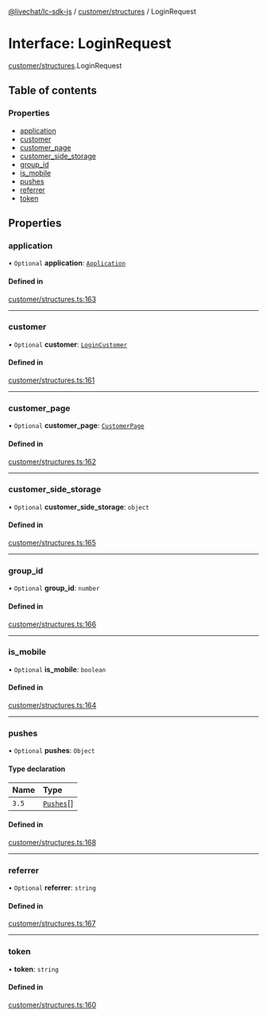 [@livechat/lc-sdk-js](../README.md) / [customer/structures](../modules/customer_structures.md) / LoginRequest

# Interface: LoginRequest

[customer/structures](../modules/customer_structures.md).LoginRequest

## Table of contents

### Properties

- [application](customer_structures.LoginRequest.md#application)
- [customer](customer_structures.LoginRequest.md#customer)
- [customer\_page](customer_structures.LoginRequest.md#customer_page)
- [customer\_side\_storage](customer_structures.LoginRequest.md#customer_side_storage)
- [group\_id](customer_structures.LoginRequest.md#group_id)
- [is\_mobile](customer_structures.LoginRequest.md#is_mobile)
- [pushes](customer_structures.LoginRequest.md#pushes)
- [referrer](customer_structures.LoginRequest.md#referrer)
- [token](customer_structures.LoginRequest.md#token)

## Properties

### application

• `Optional` **application**: [`Application`](customer_structures.Application.md)

#### Defined in

[customer/structures.ts:163](https://github.com/livechat/lc-sdk-js/blob/4da1eb6/src/customer/structures.ts#L163)

___

### customer

• `Optional` **customer**: [`LoginCustomer`](customer_structures.LoginCustomer.md)

#### Defined in

[customer/structures.ts:161](https://github.com/livechat/lc-sdk-js/blob/4da1eb6/src/customer/structures.ts#L161)

___

### customer\_page

• `Optional` **customer\_page**: [`CustomerPage`](customer_structures.CustomerPage.md)

#### Defined in

[customer/structures.ts:162](https://github.com/livechat/lc-sdk-js/blob/4da1eb6/src/customer/structures.ts#L162)

___

### customer\_side\_storage

• `Optional` **customer\_side\_storage**: `object`

#### Defined in

[customer/structures.ts:165](https://github.com/livechat/lc-sdk-js/blob/4da1eb6/src/customer/structures.ts#L165)

___

### group\_id

• `Optional` **group\_id**: `number`

#### Defined in

[customer/structures.ts:166](https://github.com/livechat/lc-sdk-js/blob/4da1eb6/src/customer/structures.ts#L166)

___

### is\_mobile

• `Optional` **is\_mobile**: `boolean`

#### Defined in

[customer/structures.ts:164](https://github.com/livechat/lc-sdk-js/blob/4da1eb6/src/customer/structures.ts#L164)

___

### pushes

• `Optional` **pushes**: `Object`

#### Type declaration

| Name | Type |
| :------ | :------ |
| `3.5` | [`Pushes`](../enums/customer_structures.Pushes.md)[] |

#### Defined in

[customer/structures.ts:168](https://github.com/livechat/lc-sdk-js/blob/4da1eb6/src/customer/structures.ts#L168)

___

### referrer

• `Optional` **referrer**: `string`

#### Defined in

[customer/structures.ts:167](https://github.com/livechat/lc-sdk-js/blob/4da1eb6/src/customer/structures.ts#L167)

___

### token

• **token**: `string`

#### Defined in

[customer/structures.ts:160](https://github.com/livechat/lc-sdk-js/blob/4da1eb6/src/customer/structures.ts#L160)
